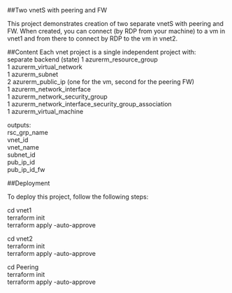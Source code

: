 ##Two vnetS with peering and FW

This project demonstrates creation of two separate vnetS with peering and FW.
When created, you can connect (by RDP from your machine) to a vm in vnet1 and from there to connect by RDP to the vm in vnet2.

##Content
Each vnet project is a single independent project with:<br>
separate backend (state)
1 azurerm_resource_group<br>
1 azurerm_virtual_network<br>
1 azurerm_subnet<br>
2 azurerm_public_ip (one for the vm, second for the peering FW)<br>
1 azurerm_network_interface<br>
1 azurerm_network_security_group<br>
1 azurerm_network_interface_security_group_association<br>
1 azurerm_virtual_machine<br>

outputs:<br>
 rsc_grp_name<br>
 vnet_id<br>
 vnet_name<br>
 subnet_id<br>
 pub_ip_id<br>
 pub_ip_id_fw<br>

##Deployment

To deploy this project, follow the following steps:

cd vnet1<br>
terraform init<br>
terraform apply -auto-approve<br>

cd vnet2<br>
terraform init<br>
terraform apply -auto-approve<br>

cd Peering <br>
terraform init<br>
terraform apply -auto-approve<br>

